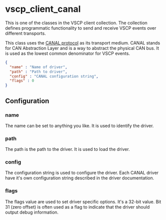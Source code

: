 # vscp_client_canal 

This is one of the classes in the VSCP client collection. The collection defines programmatic functionality to send and receive VSCP events over different transports.

This class uses the [CANAL protocol](https://docs.vscp.org/#canal) as its transport medium. CANAL stands for CAN Abstraction Layer and is a way to abstract the physical CAN bus. It is used as the lowest common denominator for VSCP events.

```json
{
  "name" : "Name of driver",
  "path" : "Path to driver",
  "config" : "CANAL configuration string",
  "flags" : 0
}
```

## Configuration

### name
The name can be set to anything you like. It is used to identify the driver.

### path
The path is the path to the driver. It is used to load the driver.

### config
The configuration string is used to configure the driver. Each CANAL driver have it's own configuration string described in the driver documentation.

### flags
The flags value are used to set driver specific options. It's a 32-bit value. Bit 31 (zero offset) is often used as a flag to indicate that the driver should output debug information.

